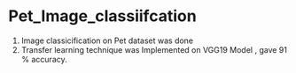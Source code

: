 # Pet_Image_classiifcation

1. Image classicification on Pet dataset was done
2. Transfer learning technique was Implemented on VGG19 Model , gave 91 % accuracy.
